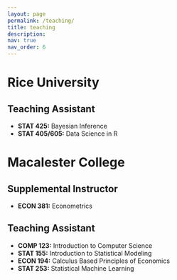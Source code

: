 ```yaml
---
layout: page
permalink: /teaching/
title: teaching
description: 
nav: true
nav_order: 6
---
```


# Rice University

## Teaching Assistant  
- **STAT 425:** Bayesian Inference  
- **STAT 405/605:** Data Science in R  

# Macalester College

## Supplemental Instructor  
- **ECON 381:** Econometrics  

## Teaching Assistant
- **COMP 123:** Introduction to Computer Science  
- **STAT 155:** Introduction to Statistical Modeling  
- **ECON 194:** Calculus Based Principles of Economics  
- **STAT 253:** Statistical Machine Learning